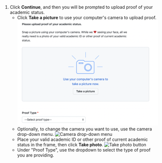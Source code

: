 1. Click **Continue**, and then you will be prompted to upload proof of your academic status.
   - Click **Take a picture** to use your computer's camera to upload proof.
     ![Button to use your camera to take a picture](/assets/images/help/education/upload-proof-status.png)
   - Optionally, to change the camera you want to use, use the camera drop-down menu.
    ![Camera drop-down menu](/assets/images/help/education/camera-drop-down.png)
   - Place your valid academic ID or other proof of current academic status in the frame, then click **Take photo**.
    ![Take photo button](/assets/images/help/education/take-photo-button.png)
   - Under "Proof Type", use the dropdown to select the type of proof you are providing.
